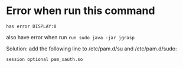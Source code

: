 # Error when run this command
``` Error: xhost: unable to open display "0"
has error DISPLAY:0
```
also have error when run
```run sudo java -jar jgrasp```

Solution:
add the following line to /etc/pam.d/su and /etc/pam.d/sudo:

```session optional pam_xauth.so```
